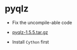 # pyqlz

- Fix the uncompile-able code

- [pyqlz-1.5.5.tar.gz](https://files.pythonhosted.org/packages/ef/cc/4d04d7e4ab9ee83e51af37d8fc90b7d6a5b46b3e47cb83c60f340f53d5ee/pyqlz-1.5.5.tar.gz)

- Install `Cython` first
